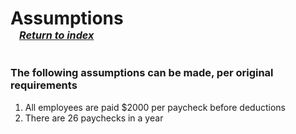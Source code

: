 # Assumptions <br>&ensp;<sup><sup><sub>_[Return to index](/docs/docs-index.md)_<sub></sup></sup>

### The following assumptions can be made, per original requirements
  1. All employees are paid $2000 per paycheck before deductions
  1. There are 26 paychecks in a year
  